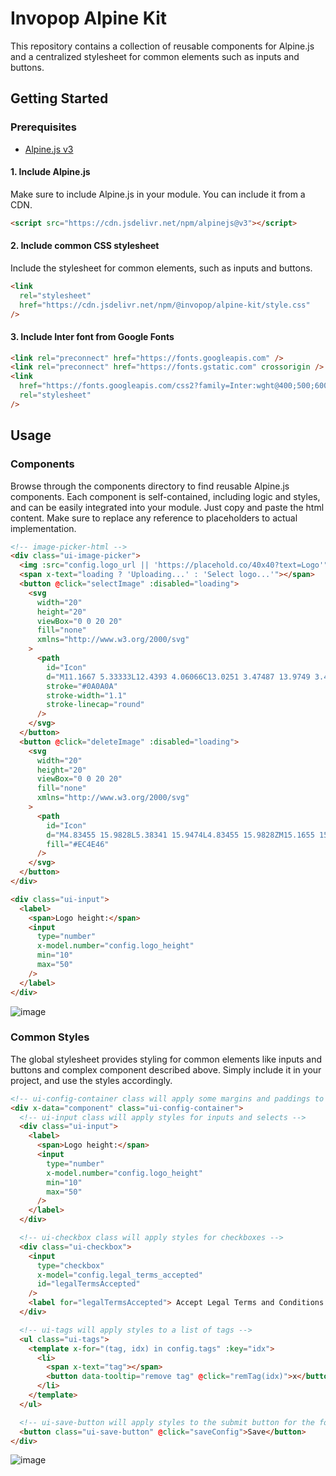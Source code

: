 # Invopop Alpine Kit

This repository contains a collection of reusable components for Alpine.js and a centralized stylesheet for common elements such as inputs and buttons.

## Getting Started

### Prerequisites

- [Alpine.js v3](https://github.com/alpinejs/alpine)

#### 1. Include Alpine.js

Make sure to include Alpine.js in your module. You can include it from a CDN.

```html
<script src="https://cdn.jsdelivr.net/npm/alpinejs@v3"></script>
```

#### 2. Include common CSS stylesheet

Include the stylesheet for common elements, such as inputs and buttons.

```html
<link
  rel="stylesheet"
  href="https://cdn.jsdelivr.net/npm/@invopop/alpine-kit/style.css"
/>
```

#### 3. Include Inter font from Google Fonts

```html
<link rel="preconnect" href="https://fonts.googleapis.com" />
<link rel="preconnect" href="https://fonts.gstatic.com" crossorigin />
<link
  href="https://fonts.googleapis.com/css2?family=Inter:wght@400;500;600&display=swap"
  rel="stylesheet"
/>
```

## Usage

### Components

Browse through the components directory to find reusable Alpine.js components. Each component is self-contained, including logic and styles, and can be easily integrated into your module. Just copy and paste the html content. Make sure to replace any reference to placeholders to actual implementation.

```html
<!-- image-picker-html -->
<div class="ui-image-picker">
  <img :src="config.logo_url || 'https://placehold.co/40x40?text=Logo'" />
  <span x-text="loading ? 'Uploading...' : 'Select logo...'"></span>
  <button @click="selectImage" :disabled="loading">
    <svg
      width="20"
      height="20"
      viewBox="0 0 20 20"
      fill="none"
      xmlns="http://www.w3.org/2000/svg"
    >
      <path
        id="Icon"
        d="M11.1667 5.33333L12.4393 4.06066C13.0251 3.47487 13.9749 3.47487 14.5607 4.06066L15.9393 5.43934C16.5251 6.02513 16.5251 6.97487 15.9393 7.56066L14.6667 8.83333M11.1667 5.33333L3.29289 13.2071C3.10536 13.3946 3 13.649 3 13.9142V16.5C3 16.7761 3.22386 17 3.5 17H6.08579C6.351 17 6.60536 16.8946 6.79289 16.7071L14.6667 8.83333M11.1667 5.33333L14.6667 8.83333"
        stroke="#0A0A0A"
        stroke-width="1.1"
        stroke-linecap="round"
      />
    </svg>
  </button>
  <button @click="deleteImage" :disabled="loading">
    <svg
      width="20"
      height="20"
      viewBox="0 0 20 20"
      fill="none"
      xmlns="http://www.w3.org/2000/svg"
    >
      <path
        id="Icon"
        d="M4.83455 15.9828L5.38341 15.9474L4.83455 15.9828ZM15.1655 15.9828L14.6166 15.9474L15.1655 15.9828ZM2.5 4.38243H1.95V5.48243H2.5V4.38243ZM17.5 5.48243H18.05V4.38243H17.5V5.48243ZM8.72568 8.98649V8.43649H7.62568V8.98649H8.72568ZM7.62568 13.4459V13.9959H8.72568V13.4459H7.62568ZM12.3743 8.98649V8.43649H11.2743V8.98649H12.3743ZM11.2743 13.4459V13.9959H12.3743V13.4459H11.2743ZM12.6084 5.06952C12.6842 5.36369 12.984 5.54079 13.2782 5.46507C13.5723 5.38936 13.7494 5.08951 13.6737 4.79534L12.6084 5.06952ZM6.32631 4.79534C6.25059 5.08951 6.42769 5.38936 6.72186 5.46507C7.01603 5.54079 7.31588 5.36369 7.39159 5.06952L6.32631 4.79534ZM3.57276 4.96784L4.28569 16.0182L5.38341 15.9474L4.67048 4.89702L3.57276 4.96784ZM6.4528 18.05H13.5472V16.95H6.4528V18.05ZM15.7143 16.0182L16.4272 4.96784L15.3295 4.89702L14.6166 15.9474L15.7143 16.0182ZM15.8784 4.38243H4.12162V5.48243H15.8784V4.38243ZM2.5 5.48243H4.12162V4.38243H2.5V5.48243ZM15.8784 5.48243H17.5V4.38243H15.8784V5.48243ZM13.5472 18.05C14.6923 18.05 15.6406 17.1609 15.7143 16.0182L14.6166 15.9474C14.5802 16.5113 14.1123 16.95 13.5472 16.95V18.05ZM4.28569 16.0182C4.35941 17.1609 5.30773 18.05 6.4528 18.05V16.95C5.88775 16.95 5.41979 16.5113 5.38341 15.9474L4.28569 16.0182ZM7.62568 8.98649V13.4459H8.72568V8.98649H7.62568ZM11.2743 8.98649V13.4459H12.3743V8.98649H11.2743ZM10 3.05C11.2542 3.05 12.3094 3.90779 12.6084 5.06952L13.6737 4.79534C13.2527 3.15941 11.7683 1.95 10 1.95V3.05ZM7.39159 5.06952C7.6906 3.90779 8.74583 3.05 10 3.05V1.95C8.23176 1.95 6.74737 3.15941 6.32631 4.79534L7.39159 5.06952Z"
        fill="#EC4E46"
      />
    </svg>
  </button>
</div>

<div class="ui-input">
  <label>
    <span>Logo height:</span>
    <input
      type="number"
      x-model.number="config.logo_height"
      min="10"
      max="50"
    />
  </label>
</div>
```

![image](https://github.com/invopop/alpine-kit/assets/12644599/26e26461-644c-4b89-b3a0-018d6447beec)

### Common Styles

The global stylesheet provides styling for common elements like inputs and buttons and complex component described above. Simply include it in your project, and use the styles accordingly.

```html
<!-- ui-config-container class will apply some margins and paddings to the container -->
<div x-data="component" class="ui-config-container">
  <!-- ui-input class will apply styles for inputs and selects -->
  <div class="ui-input">
    <label>
      <span>Logo height:</span>
      <input
        type="number"
        x-model.number="config.logo_height"
        min="10"
        max="50"
      />
    </label>
  </div>

  <!-- ui-checkbox class will apply styles for checkboxes -->
  <div class="ui-checkbox">
    <input
      type="checkbox"
      x-model="config.legal_terms_accepted"
      id="legalTermsAccepted"
    />
    <label for="legalTermsAccepted"> Accept Legal Terms and Conditions </label>
  </div>

  <!-- ui-tags will apply styles to a list of tags -->
  <ul class="ui-tags">
    <template x-for="(tag, idx) in config.tags" :key="idx">
      <li>
        <span x-text="tag"></span>
        <button data-tooltip="remove tag" @click="remTag(idx)">x</button>
      </li>
    </template>
  </ul>

  <!-- ui-save-button will apply styles to the submit button for the form -->
  <button class="ui-save-button" @click="saveConfig">Save</button>
</div>
```

![image](https://github.com/invopop/alpine-kit/assets/12644599/0c36dd98-894f-4352-8304-f259de5c91f9)
